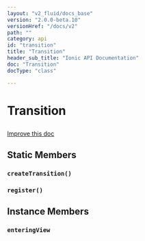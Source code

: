 ```yaml
---
layout: "v2_fluid/docs_base"
version: "2.0.0-beta.10"
versionHref: "/docs/v2"
path: ""
category: api
id: "transition"
title: "Transition"
header_sub_title: "Ionic API Documentation"
doc: "Transition"
docType: "class"

---
```










<h1 class="api-title">
<a class="anchor" name="transition" href="#transition"></a>

Transition





</h1>

<a class="improve-v2-docs" href="http://github.com/driftyco/ionic/edit/master//src/transitions/transition.ts#L4">
Improve this doc
</a>











<!-- @usage tag -->


<!-- @property tags -->
<h2><a class="anchor" name="static-members" href="#static-members"></a>Static Members</h2>
<div id="createTransition"></div>
<h3><a class="anchor" name="createTransition" href="#createTransition"></a><code>createTransition()</code>
  
</h3>











<div id="register"></div>
<h3><a class="anchor" name="register" href="#register"></a><code>register()</code>
  
</h3>













<!-- instance methods on the class -->

<h2><a class="anchor" name="instance-members" href="#instance-members"></a>Instance Members</h2>

<div id="enteringView"></div>

<h3>
<a class="anchor" name="enteringView" href="#enteringView"></a>
<code>enteringView</code>
  

</h3>













<!-- related link --><!-- end content block -->


<!-- end body block -->

